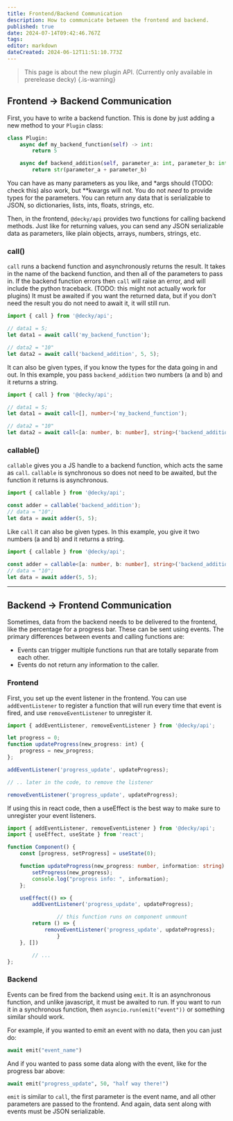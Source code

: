 ```yaml
---
title: Frontend/Backend Communication
description: How to communicate between the frontend and backend.
published: true
date: 2024-07-14T09:42:46.767Z
tags: 
editor: markdown
dateCreated: 2024-06-12T11:51:10.773Z
---
```


> This page is about the new plugin API. (Currently only available in prerelease decky)
{.is-warning}


## Frontend -> Backend Communication

First, you have to write a backend function.
This is done by just adding a new method to your `Plugin` class:
```python
class Plugin:
    async def my_backend_function(self) -> int:
        return 5

    async def backend_addition(self, parameter_a: int, parameter_b: int) -> str:
        return str(parameter_a + parameter_b)
```
You can have as many parameters as you like, and \*args should (TODO: check this) also work, but \*\*kwargs will not.
You do not *need* to provide types for the parameters.
You can return any data that is serializable to JSON, so dictionaries, lists, ints, floats, strings, etc.

Then, in the frontend, `@decky/api` provides two functions for calling backend methods. Just like for returning values, you can send any JSON serializable data as parameters, like plain objects, arrays, numbers, strings, etc.

### call()

`call` runs a backend function and asynchronously returns the result.
It takes in the name of the backend function, and then all of the parameters to pass in.
If the backend function errors then `call` will raise an error, and will include the python traceback. (TODO: this might not actually work for plugins)
It must be awaited if you want the returned data, but if you don't need the result you do not need to await it, it will still run.

```typescript
import { call } from '@decky/api';

// data1 = 5;
let data1 = await call('my_backend_function');

// data2 = "10"
let data2 = await call('backend_addition', 5, 5);

```

It can also be given types, if you know the types for the data going in and out.
In this example, you pass `backend_addition` two numbers (a and b) and it returns a string.
```typescript
import { call } from '@decky/api';

// data1 = 5;
let data1 = await call<[], number>('my_backend_function');

// data2 = "10"
let data2 = await call<[a: number, b: number], string>('backend_addition', 5, 5);
```


### callable()

`callable` gives you a JS handle to a backend function, which acts the same as `call`.
`callable` is synchronous so does not need to be awaited, but the function it returns is asynchronous.

```typescript
import { callable } from '@decky/api';

const adder = callable('backend_addition');
// data = "10";
let data = await adder(5, 5);
```

Like `call` it can also be given types.
In this example, you give it two numbers (a and b) and it returns a string.
```typescript
import { callable } from '@decky/api';

const adder = callable<[a: number, b: number], string>('backend_addition');
// data = "10";
let data = await adder(5, 5);
```

---

## Backend -> Frontend Communication

Sometimes, data from the backend needs to be delivered to the frontend, like the percentage for a progress bar.
These can be sent using events. The primary differences between events and calling functions are: 
- Events can trigger multiple functions run that are totally separate from each other.
- Events do not return any information to the caller.

### Frontend

First, you set up the event listener in the frontend. You can use `addEventListener` to register a function that will run every time that event is fired, and use `removeEventListener` to unregister it.
```typescript
import { addEventListener, removeEventListener } from '@decky/api';

let progress = 0;
function updateProgress(new_progress: int) {
    progress = new_progress;
};

addEventListener('progress_update', updateProgress);

// .. later in the code, to remove the listener

removeEventListener('progress_update', updateProgress);
```

If using this in react code, then a useEffect is the best way to make sure to unregister your event listeners.

```typescript
import { addEventListener, removeEventListener } from '@decky/api';
import { useEffect, useState } from 'react';

function Component() {
    const [progress, setProgress] = useState(0);

    function updateProgress(new_progress: number, information: string) {
        setProgress(new_progress);
        console.log("progress info: ", information);
    };

    useEffect(() => {
        addEventListener('progress_update', updateProgress);

				// this function runs on component unmount
        return () => {
            removeEventListener('progress_update', updateProgress);
				}
    }, [])

		// ...
};
```

### Backend

Events can be fired from the backend using `emit`. It is an asynchronous function, and unlike javascript, it must be awaited to run. If you want to run it in a synchronous function, then `asyncio.run(emit("event"))` or something similar should work.

For example, if you wanted to emit an event with no data, then you can just do:
```python
await emit("event_name")
```
And if you wanted to pass some data along with the event, like for the progress bar above:
```python
await emit("progress_update", 50, "half way there!")
```
`emit` is similar to `call`, the first parameter is the event name, and all other parameters are passed to the frontend. And again, data sent along with events must be JSON serializable.